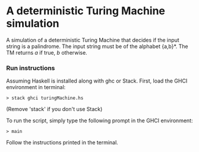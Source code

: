 # A deterministic Turing Machine simulation
A simulation of a deterministic Turing Machine that decides if the input string is a palindrome. The input string must be of the alphabet {a,b}\*. The TM returns _a_ if true, _b_ otherwise.

### Run instructions
Assuming Haskell is installed along with ghc or Stack.
First, load the GHCI environment in terminal: 
```
> stack ghci turingMachine.hs
```
(Remove 'stack' if you don't use Stack)

To run the script, simply type the following prompt in the GHCI environment:
```
> main
```

Follow the instructions printed in the terminal.

